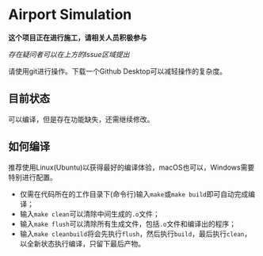 # Airport Simulation

**这个项目正在进行施工，请相关人员积极参与**

*存在疑问者可以在上方的Issue区域提出*

请使用git进行操作。下载一个Github Desktop可以减轻操作的复杂度。

## 目前状态

可以编译，但是存在功能缺失，还需继续修改。


## 如何编译

推荐使用Linux(Ubuntu)以获得最好的编译体验，macOS也可以，Windows需要特别进行配置。

* 仅需在代码所在的工作目录下(命令行)输入```make```或```make build```即可自动完成编译；
* 输入```make clean```可以清除中间生成的```.o```文件；
* 输入```make flush```可以清除所有生成文件，包括```.o```文件和编译出的程序；
* 输入```make cleanbuild```将会先执行```flush```，然后执行```build```，最后执行```clean```，以全新状态执行编译，只留下最后产物。
